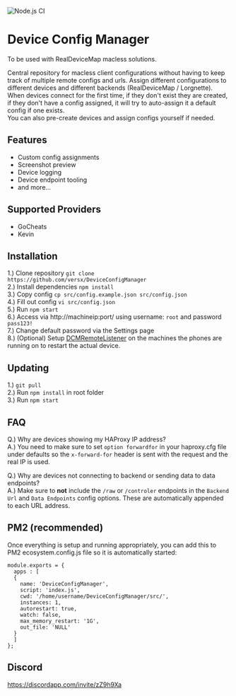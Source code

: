 ![Node.js CI](https://github.com/versx/DeviceConfigManager/workflows/Node.js%20CI/badge.svg)
# Device Config Manager  

To be used with RealDeviceMap macless solutions.  

Central repository for macless client configurations without having to keep track of multiple remote configs and urls. Assign different configurations to different devices and different backends (RealDeviceMap / Lorgnette). When devices connect for the first time, if they don't exist they are created, if they don't have a config assigned, it will try to auto-assign it a default config if one exists.  
You can also pre-create devices and assign configs yourself if needed.  

## Features  
- Custom config assignments  
- Screenshot preview  
- Device logging  
- Device endpoint tooling  
- and more...  

## Supported Providers  
- GoCheats  
- Kevin  

## Installation
1.) Clone repository `git clone https://github.com/versx/DeviceConfigManager`  
2.) Install dependencies `npm install`  
3.) Copy config `cp src/config.example.json src/config.json`  
4.) Fill out config `vi src/config.json`  
5.) Run `npm start`  
6.) Access via http://machineip:port/ using username: `root` and password `pass123!`  
7.) Change default password via the Settings page  
8.) (Optional) Setup [DCMRemoteListener](https://github.com/versx/DCMRemoteListener) on the machines the phones are running on to restart the actual device.  

## Updating  
1.) `git pull`  
2.) Run `npm install` in root folder  
3.) Run `npm start`  

## FAQ
Q.) Why are devices showing my HAProxy IP address?  
A.) You need to make sure to set `option forwardfor` in your haproxy.cfg file under defaults so the `x-forward-for` header is sent with the request and the real IP is used.  

Q.) Why are devices not connecting to backend or sending data to data endpoints?  
A.) Make sure to **not** include the `/raw` or `/controler` endpoints in the `Backend Url` and `Data Endpoints` config options. These are automatically appended to each URL address.  

## PM2 (recommended)
Once everything is setup and running appropriately, you can add this to PM2 ecosystem.config.js file so it is automatically started:  
```
module.exports = {
  apps : [
  {
    name: 'DeviceConfigManager',
    script: 'index.js',
    cwd: '/home/username/DeviceConfigManager/src/',
    instances: 1,
    autorestart: true,
    watch: false,
    max_memory_restart: '1G',
    out_file: 'NULL'
  }
  ]
};
```

## Discord  
https://discordapp.com/invite/zZ9h9Xa  
